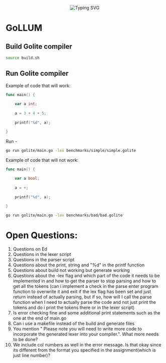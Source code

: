 
<p align="center">
<a>
    <img src="https://readme-typing-svg.demolab.com?font=Georgia&size=28&duration=3500&pause=2000&multiline=true&width=1000&height=80&lines=GoLLUM - Go + Lite + Language + Understanding + Machine" alt="Typing SVG" />
</a>
<br/>

# GoLLUM

## Build Golite compiler

```bash
source build.sh
```

## Run Golite compiler

Example of code that will work:

```Go
func main() {
    
    var a int;
    
    a = 3 + 4 + 5;
    
    printf("%d", a);

}
```

Run - 

```bash
go run golite/main.go -lex benchmarks/simple/simple.golite 
```

Example of code that will not work:

```Go
func main() {
    
    var a bool;
    
    a = +;
    
    printf("%d", a);

}
```

```bash
go run golite/main.go -lex benchmarks/bad/bad.golite 
```

# Open Questions:
1. Questions on Ed
2. Questions in the lexer script
3. Questions in the parser script
4. Questions about the print, string and "%d" in the printf function
5. Questions about build not working but generate working
6. Questions about the -lex flag and which part of the code it needs to be implemented in and how to get the parser to stop parsing and how to get all the tokens (can i implement a check in the parse enter program function to overwrite it and exit if the lex flag has been set and just return instead of actually parsing, but if so, how will I call the parse function when I need to actually parse the code and not just print the tokens and do i print the tokens there or in the lexer script)
7. Is error checking fine and some additional print statements such as the one at the end of main.go
8. Can i use a makefile instead of the build and generate files
9. You mention " Please note you will need to write more code to incorporate the generated lexer into your compiler.". What more needs to be done?
10. We include col numbers as well in the error message. Is that okay since its different from the format you specified in the assignment(which is just line number)?
